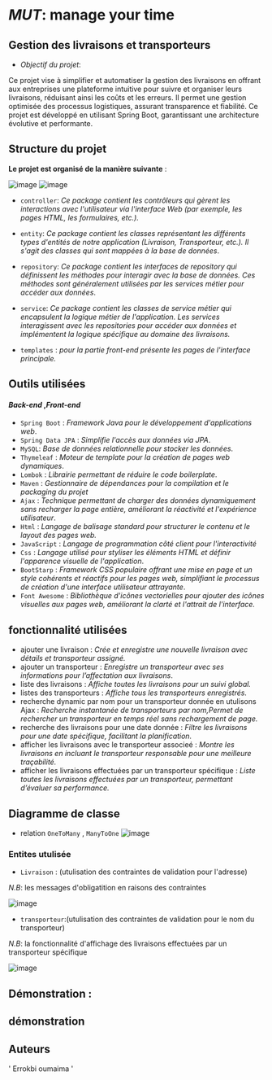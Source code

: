 # *MUT*: manage your time 
## Gestion des livraisons et transporteurs 
- *Objectif du projet*:

Ce projet vise à simplifier et automatiser la gestion des livraisons en offrant aux entreprises une plateforme intuitive pour suivre et organiser leurs livraisons, réduisant ainsi les coûts et les erreurs. Il permet une gestion optimisée des processus logistiques, assurant transparence et fiabilité. Ce projet est développé en utilisant Spring Boot, garantissant une architecture évolutive et performante.
## Structure du projet 
__Le projet est organisé de la manière suivante__ :

![image](https://github.com/user-attachments/assets/a7faf138-6c79-458c-bae6-d47a8123e2c2)        ![image](https://github.com/user-attachments/assets/aa1cb307-8d69-4dee-be6e-67c5953e1538)




- `controller`: *Ce package contient les contrôleurs qui gèrent les interactions avec l'utilisateur via l'interface Web (par exemple, les pages HTML, les formulaires, etc.).*

- `entity`: *Ce package contient les classes représentant les différents types d'entités de notre  application (Livraison, Transporteur, etc.). Il s'agit des classes qui sont mappées à la base de données*.

- `repository`: *Ce package contient les interfaces de repository qui définissent les méthodes pour interagir avec la base de données. Ces méthodes sont généralement utilisées par les services métier pour accéder aux données*.

- `service`: *Ce package contient les classes de service métier qui encapsulent la logique métier de l'application. Les services interagissent avec les repositories pour accéder aux données et implémentent la logique spécifique au domaine des livraisons.*
- `templates` : *pour la partie front-end présente les pages de l'interface principale.*

## Outils  utilisées
#### *Back-end* ,*Front-end*
- `Spring Boot` : *Framework Java pour le développement d'applications web*.
- `Spring Data JPA` : *Simplifie l'accès aux données via JPA*.
- `MySQL`: *Base de données relationnelle pour stocker les données*.
- `Thymeleaf` : *Moteur de template pour la création de pages web dynamiques*.
- `Lombok` :  *Librairie permettant de réduire le code boilerplate*.
- `Maven` : *Gestionnaire de dépendances pour la compilation et le packaging du projet*
- `Ajax` : *Technique permettant de charger des données dynamiquement sans recharger la page entière, améliorant la réactivité et l'expérience utilisateur*.
- `Html` : *Langage de balisage standard pour structurer le contenu et le layout des pages web.*
- `JavaScript` : *Langage de programmation côté client pour l'interactivité* 
- `Css` : *Langage utilisé pour styliser les éléments HTML et définir l'apparence visuelle de l'application*.
- `BootStarp` : *Framework CSS populaire offrant une mise en page et un style cohérents et réactifs pour les pages web, simplifiant le processus de création d'une interface utilisateur attrayante*.
- `Font Awesome` : *Bibliothèque d'icônes vectorielles pour ajouter des icônes visuelles aux pages web, améliorant la clarté et l'attrait de l'interface.*
  
 ## fonctionnalité utilisées
- ajouter une livraison  : *Crée et enregistre une nouvelle livraison avec détails et transporteur assigné.*
- ajouter un transporteur : *Enregistre un transporteur avec ses informations pour l’affectation aux livraisons*.
- liste des livraisons : *Affiche toutes les livraisons pour un suivi global.*
- listes des transporteurs  : *Affiche tous les transporteurs enregistrés.*
- recherche dynamic par nom   pour un transporteur donnée en utulisons Ajax :  *Recherche instantanée de transporteurs par nom,Permet de rechercher un transporteur en temps réel sans rechargement de page.*
- recherche des livraisons pour une date donnée : *Filtre les livraisons pour une date spécifique, facilitant la planification.*
- afficher les livraisons avec le transporteur associeé : *Montre les livraisons en incluant le transporteur responsable pour une meilleure traçabilité.*
- afficher les livraisons effectuées par un transporteur spécifique : *Liste toutes les livraisons effectuées par un transporteur, permettant d’évaluer sa performance.*


## Diagramme de classe 
- relation `OneToMany` , `ManyToOne` 
![image](https://github.com/user-attachments/assets/3d140c3b-c694-494a-b56e-29fa3e1e53c1)


### Entites utulisée
- `Livraison` : (utulisation des contraintes de validation pour l'adresse)
  
*N.B*: les messages d'obligatition en raisons des contraintes

![image](https://github.com/user-attachments/assets/8ea723a0-b75e-46b8-8a1e-6d806733d3a0)

- `transporteur`:(utulisation des contraintes de validation pour le nom du transporteur)
  
*N.B*: la fonctionnalité d'affichage  des livraisons effectuées par un transporteur spécifique

  ![image](https://github.com/user-attachments/assets/41c1616f-0158-4b55-a089-997ca916e99d)

## Démonstration :









  
## démonstration 







## Auteurs
' Errokbi oumaima '
  
  

